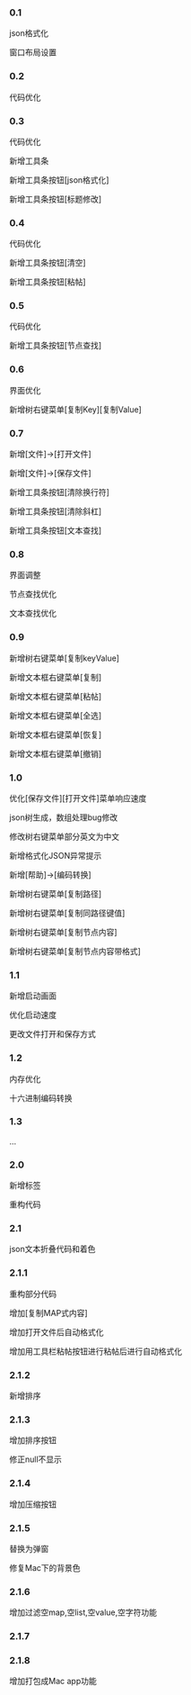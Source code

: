### 0.1

json格式化

窗口布局设置

### 0.2

代码优化

### 0.3

代码优化

新增工具条

新增工具条按钮[json格式化]

新增工具条按钮[标题修改]

### 0.4

代码优化

新增工具条按钮[清空]

新增工具条按钮[粘帖]

### 0.5

代码优化

新增工具条按钮[节点查找]

### 0.6

界面优化

新增树右键菜单[复制Key][复制Value]

### 0.7

新增[文件]->[打开文件]

新增[文件]->[保存文件]

新增工具条按钮[清除换行符]

新增工具条按钮[清除斜杠]

新增工具条按钮[文本查找]

### 0.8

界面调整

节点查找优化

文本查找优化

### 0.9

新增树右键菜单[复制keyValue]

新增文本框右键菜单[复制]

新增文本框右键菜单[粘帖]

新增文本框右键菜单[全选]

新增文本框右键菜单[恢复]

新增文本框右键菜单[撤销]

### 1.0

优化[保存文件][打开文件]菜单响应速度

json树生成，数组处理bug修改

修改树右键菜单部分英文为中文

新增格式化JSON异常提示

新增[帮助]->[编码转换]

新增树右键菜单[复制路径]

新增树右键菜单[复制同路径键值]

新增树右键菜单[复制节点内容]

新增树右键菜单[复制节点内容带格式]

### 1.1

新增启动画面

优化启动速度

更改文件打开和保存方式

### 1.2

内存优化

十六进制编码转换

### 1.3

...

### 2.0

新增标签

重构代码

### 2.1

json文本折叠代码和着色

### 2.1.1

重构部分代码

增加[复制MAP式内容]

增加打开文件后自动格式化

增加用工具栏粘帖按钮进行粘帖后进行自动格式化

### 2.1.2

新增排序

### 2.1.3

增加排序按钮

修正null不显示

### 2.1.4

增加压缩按钮

### 2.1.5

替换为弹窗

修复Mac下的背景色

### 2.1.6

增加过滤空map,空list,空value,空字符功能

### 2.1.7

### 2.1.8
增加打包成Mac app功能